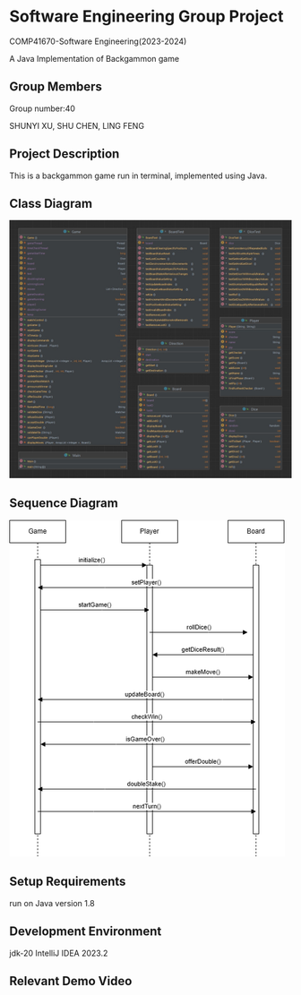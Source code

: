 # Software Engineering Group Project
COMP41670-Software Engineering(2023-2024)

A Java Implementation of Backgammon game

## Group Members
Group number:40

SHUNYI XU,
SHU CHEN,
LING FENG

## Project Description
This is a backgammon game run in terminal, implemented using Java.

## Class Diagram
![simg1](Screenshots/class.png)

## Sequence Diagram

![simg2](Screenshots/sequence.png)

## Setup Requirements
run on Java version 1.8

## Development Environment
jdk-20
IntelliJ IDEA  2023.2

## Relevant Demo Video
